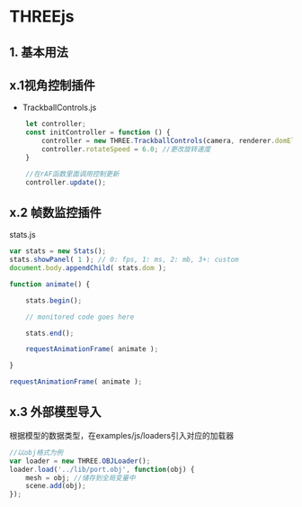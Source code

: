 # THREEjs

## 1. 基本用法


## x.1视角控制插件
+ TrackballControls.js
```js
    let controller;
    const initController = function () {
        controller = new THREE.TrackballControls(camera, renderer.domElement);
        controller.rotateSpeed = 6.0; //更改旋转速度
    }

    //在rAF函数里面调用控制更新
    controller.update();
```

## x.2 帧数监控插件
stats.js
```js
var stats = new Stats();
stats.showPanel( 1 ); // 0: fps, 1: ms, 2: mb, 3+: custom
document.body.appendChild( stats.dom );

function animate() {

	stats.begin();

	// monitored code goes here

	stats.end();

	requestAnimationFrame( animate );

}

requestAnimationFrame( animate );
```

## x.3 外部模型导入
根据模型的数据类型，在examples/js/loaders引入对应的加载器
```js
//以obj格式为例
var loader = new THREE.OBJLoader();
loader.load('../lib/port.obj', function(obj) {
    mesh = obj; //储存到全局变量中
    scene.add(obj);
});
```